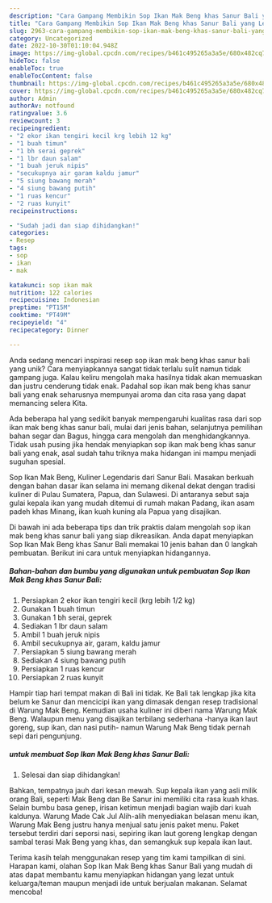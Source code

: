 ```yaml
---
description: "Cara Gampang Membikin Sop Ikan Mak Beng khas Sanur Bali yang Lezat Sekali"
title: "Cara Gampang Membikin Sop Ikan Mak Beng khas Sanur Bali yang Lezat Sekali"
slug: 2963-cara-gampang-membikin-sop-ikan-mak-beng-khas-sanur-bali-yang-lezat-sekali
category: Uncategorized
date: 2022-10-30T01:10:04.948Z
image: https://img-global.cpcdn.com/recipes/b461c495265a3a5e/680x482cq70/sop-ikan-mak-beng-khas-sanur-bali-foto-resep-utama.jpg
hideToc: false
enableToc: true
enableTocContent: false
thumbnail: https://img-global.cpcdn.com/recipes/b461c495265a3a5e/680x482cq70/sop-ikan-mak-beng-khas-sanur-bali-foto-resep-utama.jpg
cover: https://img-global.cpcdn.com/recipes/b461c495265a3a5e/680x482cq70/sop-ikan-mak-beng-khas-sanur-bali-foto-resep-utama.jpg
author: Admin
authorAv: notfound
ratingvalue: 3.6
reviewcount: 3
recipeingredient:
- "2 ekor ikan tengiri kecil krg lebih 12 kg"
- "1 buah timun"
- "1 bh serai geprek"
- "1 lbr daun salam"
- "1 buah jeruk nipis"
- "secukupnya air garam kaldu jamur"
- "5 siung bawang merah"
- "4 siung bawang putih"
- "1 ruas kencur"
- "2 ruas kunyit"
recipeinstructions:

- "Sudah jadi dan siap dihidangkan!"
categories:
- Resep
tags:
- sop
- ikan
- mak

katakunci: sop ikan mak 
nutrition: 122 calories
recipecuisine: Indonesian
preptime: "PT15M"
cooktime: "PT49M"
recipeyield: "4"
recipecategory: Dinner

---
```





Anda sedang mencari inspirasi resep sop ikan mak beng khas sanur bali yang unik? Cara menyiapkannya sangat tidak terlalu sulit namun tidak gampang juga. Kalau keliru mengolah maka hasilnya tidak akan memuaskan dan justru cenderung tidak enak. Padahal sop ikan mak beng khas sanur bali yang enak seharusnya mempunyai aroma dan cita rasa yang dapat memancing selera Kita.





Ada beberapa hal yang sedikit banyak mempengaruhi kualitas rasa dari sop ikan mak beng khas sanur bali, mulai dari jenis bahan, selanjutnya pemilihan bahan segar dan Bagus, hingga cara mengolah dan menghidangkannya. Tidak usah pusing jika hendak menyiapkan sop ikan mak beng khas sanur bali yang enak,      asal sudah tahu triknya maka hidangan ini mampu menjadi suguhan spesial.














Sop Ikan Mak Beng, Kuliner Legendaris dari Sanur Bali. Masakan berkuah dengan bahan dasar ikan selama ini memang dikenal dekat dengan tradisi kuliner di Pulau Sumatera, Papua, dan Sulawesi. Di antaranya sebut saja gulai kepala ikan yang mudah ditemui di rumah makan Padang, ikan asam padeh khas Minang, ikan kuah kuning ala Papua yang disajikan.






Di bawah ini ada beberapa tips dan trik praktis dalam mengolah sop ikan mak beng khas sanur bali yang siap dikreasikan. Anda dapat menyiapkan Sop Ikan Mak Beng khas Sanur Bali memakai 10 jenis bahan dan 0 langkah pembuatan. Berikut ini cara untuk menyiapkan hidangannya.

<!--inarticleads1-->

##### Bahan-bahan dan bumbu yang digunakan untuk pembuatan Sop Ikan Mak Beng khas Sanur Bali:

1. Persiapkan 2 ekor ikan tengiri kecil (krg lebih 1/2 kg)
1. Gunakan 1 buah timun
1. Gunakan 1 bh serai, geprek
1. Sediakan 1 lbr daun salam
1. Ambil 1 buah jeruk nipis
1. Ambil secukupnya air, garam, kaldu jamur
1. Persiapkan 5 siung bawang merah
1. Sediakan 4 siung bawang putih
1. Persiapkan 1 ruas kencur
1. Persiapkan 2 ruas kunyit


Hampir tiap hari tempat makan di Bali ini tidak. Ke Bali tak lengkap jika kita belum ke Sanur dan mencicipi ikan yang dimasak dengan resep tradisional di Warung Mak Beng. Kemudian usaha kuliner ini diberi nama Warung Mak Beng. Walaupun menu yang disajikan terbilang sederhana -hanya ikan laut goreng, sup ikan, dan nasi putih- namun Warung Mak Beng tidak pernah sepi dari pengunjung. 

<!--inarticleads2-->

#####  untuk membuat Sop Ikan Mak Beng khas Sanur Bali:


1. Selesai dan siap dihidangkan!

Bahkan, tempatnya jauh dari kesan mewah. Sup kepala ikan yang asli milik orang Bali, seperti Mak Beng dan Be Sanur ini memiliki cita rasa kuah khas. Selain bumbu basa genep, irisan ketimun menjadi bagian wajib dari kuah kaldunya. Warung Made Cak Jul Alih-alih menyediakan belasan menu ikan, Warung Mak Beng justru hanya menjual satu jenis paket menu. Paket tersebut terdiri dari seporsi nasi, sepiring ikan laut goreng lengkap dengan sambal terasi Mak Beng yang khas, dan semangkuk sup kepala ikan laut. 

Terima kasih telah menggunakan resep yang tim kami tampilkan di sini. Harapan kami, olahan Sop Ikan Mak Beng khas Sanur Bali yang mudah di atas dapat membantu kamu menyiapkan hidangan yang lezat untuk keluarga/teman maupun menjadi ide untuk berjualan makanan. Selamat mencoba!
